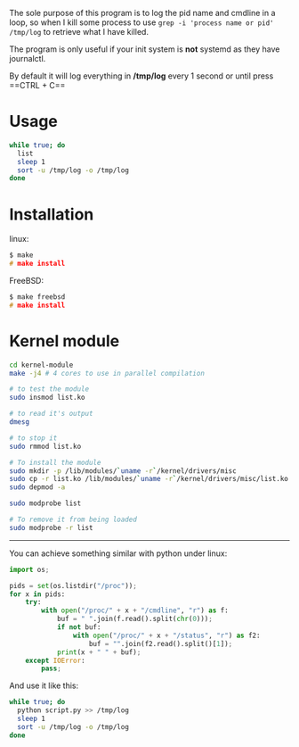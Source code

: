 The sole purpose of this program is to log the pid name and cmdline in a loop, so when I kill some process to use `grep -i 'process name or pid' /tmp/log` to retrieve what I have killed.

The program is only useful if your init system is **not** systemd as they have journalctl.

By default it will log everything in **/tmp/log** every 1 second or until press ==CTRL + C==

# Usage

```bash
while true; do
  list
  sleep 1
  sort -u /tmp/log -o /tmp/log
done
```

# Installation

linux:

```c
$ make
# make install
```

FreeBSD:

```c
$ make freebsd
# make install
```

# Kernel module

```bash
cd kernel-module
make -j4 # 4 cores to use in parallel compilation

# to test the module
sudo insmod list.ko

# to read it's output
dmesg

# to stop it
sudo rmmod list.ko

# To install the module
sudo mkdir -p /lib/modules/`uname -r`/kernel/drivers/misc
sudo cp -r list.ko /lib/modules/`uname -r`/kernel/drivers/misc/list.ko
sudo depmod -a

sudo modprobe list

# To remove it from being loaded
sudo modprobe -r list
```

---

You can achieve something similar with python under linux:

```python
import os;

pids = set(os.listdir("/proc"));
for x in pids:
    try:
        with open("/proc/" + x + "/cmdline", "r") as f:
            buf = " ".join(f.read().split(chr(0)));
            if not buf:
                with open("/proc/" + x + "/status", "r") as f2:
                    buf = "".join(f2.read().split()[1]);
            print(x + " " + buf);
    except IOError:
        pass;
```

And use it like this:

```bash
while true; do
  python script.py >> /tmp/log
  sleep 1
  sort -u /tmp/log -o /tmp/log
done
```
